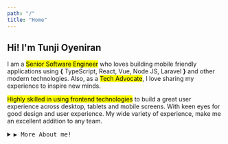 ```yaml
---
path: "/"
title: "Home"
---
```


## Hi! I'm Tunji Oyeniran

I am a <mark class="mark-green">Senior Software Engineer</mark> who loves building mobile friendly applications using **{** TypeScript, React, Vue, Node JS, Laravel **}** and other modern technologies. Also, as a <mark class="mark-blue">Tech Advocate</mark>, I love sharing my experience to inspire new minds.

<mark class="mark-green">Highly skilled in using frontend technologies</mark> to build a great user experience across desktop, tablets and mobile screens. With keen eyes for good design and user experience. My wide variety of experience, make me an excellent addition to any team.

<details>
<summary><samp>&#9654; More About me!</samp></summary>

Apart from Programming, I have a flair for graphics design and sometimes I love to dabble in design using Figma, Adobe Illustrator and Photoshop.

Either way, I am always interested in problem solving, web development especially design related activities such as building usable user interfaces, tutoring, playing strategy games and getting amazed by artificial intelligence.

</details>

<br />

